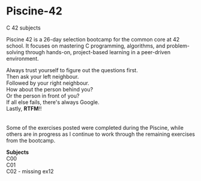 # Piscine-42
C 42 subjects

Piscine 42 is a 26-day selection bootcamp for the common core at 42 school. It focuses on mastering C programming, algorithms, and problem-solving through hands-on, project-based learning in a peer-driven environment.

Always trust yourself to figure out the questions first. <br>
Then ask your left neighbour.<br>
Followed by your right neighbour.<br>
How about the person behind you?<br>
Or the person in front of you?<br>
If all else fails, there's always Google.<br>
Lastly, **RTFM**!! <br>
<br>
<br>
Some of the exercises posted were completed during the Piscine, while others are in progress as I continue to work through the remaining exercises from the bootcamp.

**Subjects**<br>
C00<br>
C01<br>
C02 - missing ex12<br>